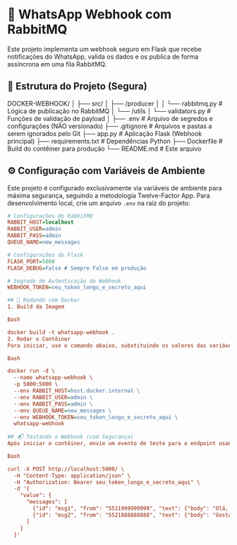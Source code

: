 # 📲 WhatsApp Webhook com RabbitMQ

Este projeto implementa um webhook seguro em Flask que recebe notificações do WhatsApp, valida os dados e os publica de forma assíncrona em uma fila RabbitMQ.

## 📂 Estrutura do Projeto (Segura)

DOCKER-WEBHOOK/
│
├── src/
│   ├── /producer
│   │   └── rabbitmq.py       # Lógica de publicação no RabbitMQ
│   └── /utils
│       └── validators.py     # Funções de validação de payload
│
├── .env                    # Arquivo de segredos e configurações (NÃO versionado)
├── .gitignore              # Arquivos e pastas a serem ignorados pelo Git
├── app.py                  # Aplicação Flask (Webhook principal)
├── requirements.txt        # Dependências Python
├── Dockerfile              # Build do contêiner para produção
└── README.md               # Este arquivo

## ⚙️ Configuração com Variáveis de Ambiente

Este projeto é configurado exclusivamente via variáveis de ambiente para máxima segurança, seguindo a metodologia Twelve-Factor App. Para desenvolvimento local, crie um arquivo `.env` na raiz do projeto:

```ini
# Configurações do RabbitMQ
RABBIT_HOST=localhost
RABBIT_USER=admin
RABBIT_PASS=admin
QUEUE_NAME=new_messages

# Configurações do Flask
FLASK_PORT=5000
FLASK_DEBUG=False # Sempre False em produção

# Segredo de Autenticação do Webhook
WEBHOOK_TOKEN=seu_token_longo_e_secreto_aqui

## 🐳 Rodando com Docker
1. Build da Imagem

Bash

docker build -t whatsapp-webhook .
2. Rodar o Contêiner
Para iniciar, use o comando abaixo, substituindo os valores das variáveis de ambiente (--env) pelos dados corretos do seu ambiente.

Bash

docker run -d \
  --name whatsapp-webhook \
  -p 5000:5000 \
  --env RABBIT_HOST=host.docker.internal \
  --env RABBIT_USER=admin \
  --env RABBIT_PASS=admin \
  --env QUEUE_NAME=new_messages \
  --env WEBHOOK_TOKEN=seu_token_longo_e_secreto_aqui \
  whatsapp-webhook
  
## 📬 Testando o Webhook (com Segurança)
Após iniciar o contêiner, envie um evento de teste para o endpoint usando curl, incluindo o WEBHOOK_TOKEN no cabeçalho Authorization.

Bash

curl -X POST http://localhost:5000/ \
  -H "Content-Type: application/json" \
  -H "Authorization: Bearer seu_token_longo_e_secreto_aqui" \
  -d '{
    "value": {
      "messages": [
        {"id": "msg1", "from": "5511999999999", "text": {"body": "Olá, tudo bem?"}},
        {"id": "msg2", "from": "5521888888888", "text": {"body": "Gostaria de um orçamento."}}
      ]
    }
  }'
